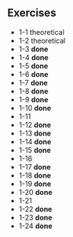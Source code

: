 ## Exercises
* 1-1 theoretical
* 1-2 theoretical
* 1-3 **done**
* 1-4 **done**
* 1-5 **done**
* 1-6 **done**
* 1-7 **done**
* 1-8 **done**
* 1-9 **done**
* 1-10 **done**
* 1-11
* 1-12 **done**
* 1-13 **done**
* 1-14 **done**
* 1-15 **done**
* 1-16
* 1-17 **done**
* 1-18 **done**
* 1-19 **done**
* 1-20 **done**
* 1-21
* 1-22 **done**
* 1-23 **done**
* 1-24 **done**
